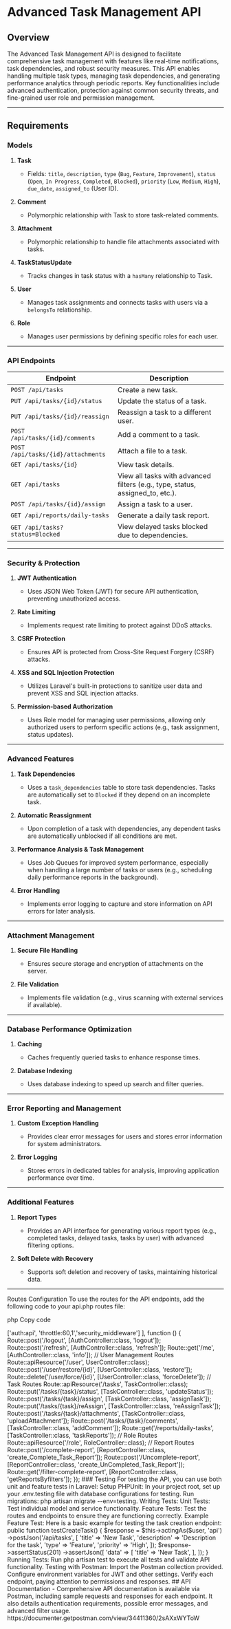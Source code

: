 # Advanced Task Management API

## Overview
The Advanced Task Management API is designed to facilitate comprehensive task management with features like real-time notifications, task dependencies, and robust security measures. This API enables handling multiple task types, managing task dependencies, and generating performance analytics through periodic reports. Key functionalities include advanced authentication, protection against common security threats, and fine-grained user role and permission management.

---

## Requirements

### Models
1. **Task**
   - Fields: `title`, `description`, `type` (`Bug`, `Feature`, `Improvement`), `status` (`Open`, `In Progress`, `Completed`, `Blocked`), `priority` (`Low`, `Medium`, `High`), `due_date`, `assigned_to` (User ID).
   
2. **Comment**
   - Polymorphic relationship with Task to store task-related comments.

3. **Attachment**
   - Polymorphic relationship to handle file attachments associated with tasks.

4. **TaskStatusUpdate**
   - Tracks changes in task status with a `hasMany` relationship to Task.

5. **User**
   - Manages task assignments and connects tasks with users via a `belongsTo` relationship.

6. **Role**
   - Manages user permissions by defining specific roles for each user.

---

### API Endpoints

| Endpoint | Description |
|----------|-------------|
| `POST /api/tasks` | Create a new task. |
| `PUT /api/tasks/{id}/status` | Update the status of a task. |
| `PUT /api/tasks/{id}/reassign` | Reassign a task to a different user. |
| `POST /api/tasks/{id}/comments` | Add a comment to a task. |
| `POST /api/tasks/{id}/attachments` | Attach a file to a task. |
| `GET /api/tasks/{id}` | View task details. |
| `GET /api/tasks` | View all tasks with advanced filters (e.g., type, status, assigned_to, etc.). |
| `POST /api/tasks/{id}/assign` | Assign a task to a user. |
| `GET /api/reports/daily-tasks` | Generate a daily task report. |
| `GET /api/tasks?status=Blocked` | View delayed tasks blocked due to dependencies. |

---

### Security & Protection

1. **JWT Authentication**
   - Uses JSON Web Token (JWT) for secure API authentication, preventing unauthorized access.

2. **Rate Limiting**
   - Implements request rate limiting to protect against DDoS attacks.

3. **CSRF Protection**
   - Ensures API is protected from Cross-Site Request Forgery (CSRF) attacks.

4. **XSS and SQL Injection Protection**
   - Utilizes Laravel's built-in protections to sanitize user data and prevent XSS and SQL injection attacks.

5. **Permission-based Authorization**
   - Uses Role model for managing user permissions, allowing only authorized users to perform specific actions (e.g., task assignment, status updates).

---

### Advanced Features

1. **Task Dependencies**
   - Uses a `task_dependencies` table to store task dependencies. Tasks are automatically set to `Blocked` if they depend on an incomplete task.

2. **Automatic Reassignment**
   - Upon completion of a task with dependencies, any dependent tasks are automatically unblocked if all conditions are met.

3. **Performance Analysis & Task Management**
   - Uses Job Queues for improved system performance, especially when handling a large number of tasks or users (e.g., scheduling daily performance reports in the background).

4. **Error Handling**
   - Implements error logging to capture and store information on API errors for later analysis.

---

### Attachment Management

1. **Secure File Handling**
   - Ensures secure storage and encryption of attachments on the server.

2. **File Validation**
   - Implements file validation (e.g., virus scanning with external services if available).

---

### Database Performance Optimization

1. **Caching**
   - Caches frequently queried tasks to enhance response times.

2. **Database Indexing**
   - Uses database indexing to speed up search and filter queries.

---

### Error Reporting and Management

1. **Custom Exception Handling**
   - Provides clear error messages for users and stores error information for system administrators.

2. **Error Logging**
   - Stores errors in dedicated tables for analysis, improving application performance over time.

---

### Additional Features

1. **Report Types**
   - Provides an API interface for generating various report types (e.g., completed tasks, delayed tasks, tasks by user) with advanced filtering options.

2. **Soft Delete with Recovery**
   - Supports soft deletion and recovery of tasks, maintaining historical data.

---
Routes Configuration
To use the routes for the API endpoints, add the following code to your api.php routes file:

php
Copy code
<?php

use Illuminate\Support\Facades\Route;
use App\Http\Controllers\Api\RoleController;
use App\Http\Controllers\Api\TaskController;
use App\Http\Controllers\Api\UserController;
use App\Http\Controllers\Auth\AuthController;
use App\Http\Controllers\Api\ReportController;

Route::post('/login', [AuthController::class, 'login']);

Route::group([
    'middleware' => ['auth:api', 'throttle:60,1','security_middleware']
], function () {
    Route::post('/logout', [AuthController::class, 'logout']);
    Route::post('/refresh', [AuthController::class, 'refresh']);
    Route::get('/me', [AuthController::class, 'info']);

    // User Management Routes
    Route::apiResource('/user', UserController::class);
    Route::post('/user/restore/{id}', [UserController::class, 'restore']);
    Route::delete('/user/force/{id}', [UserController::class, 'forceDelete']);

    // Task Routes
    Route::apiResource('/tasks', TaskController::class);
    Route::put('/tasks/{task}/status', [TaskController::class, 'updateStatus']);
    Route::post('/tasks/{task}/assign', [TaskController::class, 'assignTask']);
    Route::put('/tasks/{task}/reAssign', [TaskController::class, 'reAssignTask']);
    Route::post('/tasks/{task}/attachments', [TaskController::class, 'uploadAttachment']);
    Route::post('/tasks/{task}/comments', [TaskController::class, 'addComment']);
    Route::get('/reports/daily-tasks', [TaskController::class, 'taskReports']);

    // Role Routes
    Route::apiResource('/role', RoleController::class);

    // Report Routes
    Route::post('/complete-report', [ReportController::class, 'create_Complete_Task_Report']);
    Route::post('/Uncomplete-report', [ReportController::class, 'create_UnCompleted_Task_Report']);
    Route::get('/filter-complete-report', [ReportController::class, 'getReportsByfilters']);
});

### Testing
For testing the API, you can use both unit and feature tests in Laravel:

Setup PHPUnit:

In your project root, set up your .env.testing file with database configurations for testing.
Run migrations: php artisan migrate --env=testing.
Writing Tests:

Unit Tests: Test individual model and service functionality.
Feature Tests: Test the routes and endpoints to ensure they are functioning correctly.
Example Feature Test:

Here is a basic example for testing the task creation endpoint:

public function testCreateTask()
{
    $response = $this->actingAs($user, 'api')
        ->postJson('/api/tasks', [
            'title' => 'New Task',
            'description' => 'Description for the task',
            'type' => 'Feature',
            'priority' => 'High',
        ]);

    $response->assertStatus(201)
        ->assertJson([
            'data' => [
                'title' => 'New Task',
            ],
        ]);
}
Running Tests:

Run php artisan test to execute all tests and validate API functionality.
Testing with Postman:

Import the Postman collection provided.
Configure environment variables for JWT and other settings.
Verify each endpoint, paying attention to permissions and responses.


## API Documentation

- Comprehensive API documentation is available via Postman, including sample requests and responses for each endpoint. It also details authentication requirements, possible error messages, and advanced filter usage.

https://documenter.getpostman.com/view/34411360/2sAXxWYToW
